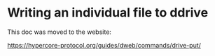 # Writing an individual file to ddrive

This doc was moved to the website:

https://hypercore-protocol.org/guides/dweb/commands/drive-put/